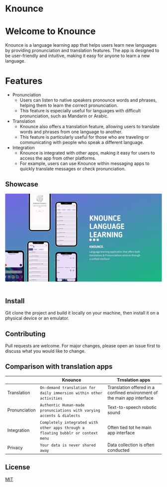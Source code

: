 # Knounce

# Welcome to Knounce
Knounce is a language learning app that helps users learn new languages by providing pronunciation and translation features.
The app is designed to be user-friendly and intuitive, making it easy for anyone to learn a new language.

# Features
- Pronunciation
    - Users can listen to native speakers pronounce words and phrases, helping them to learn the correct pronunciation.
    - This feature is especially useful for languages with difficult pronunciation, such as Mandarin or Arabic.
- Translation
	- Knounce also offers a translation feature, allowing users to translate words and phrases from one language to another.
	- This feature is particularly useful for those who are traveling or communicating with people who speak a different language.
- Integration
	- Knounce is integrated with other apps, making it easy for users to access the app from other platforms.
	- For example, users can use Knounce within messaging apps to quickly translate messages or check pronunciation.

## Showcase
<span>
    <img src="./media/Knounce.jpg"> &nbsp; 
</span>

## Install
Git clone the project and build it locally on your machine, then install it on a physical device or an emulator.

## Contributing
Pull requests are welcome. For major changes, please open an issue first
to discuss what you would like to change.

## Comparison with translation apps

| 				             | Knounce						                                                                     | Trnslation apps	                                                        |
|------------------|-----------------------------------------------------------------------------------|-------------------------------------------------------------------------|
| Translation			   | `On-demand translation for daily immersion within other activities`               | Translation offered in a confined environment of the main app interface |
| Pronunciation			 | `Authentic Human-made pronunciations with varying accents & dialects `            | Text-to-speech robotic sound	                                           |
| Integration		    | `Completely integrated with other apps through a floating bubblr or context menu` | Often tied tot he main app interface                                    |
| Privacy		        | `Your data is never shared away`                                                  | Data collection is often conducted                                      |

## License
[MIT](./LICENSE)